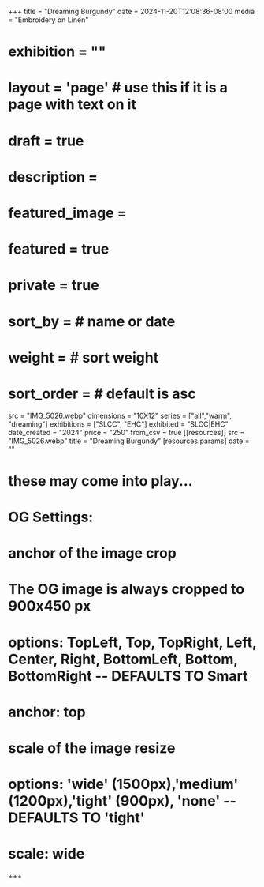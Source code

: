 +++
title = "Dreaming Burgundy"
date = 2024-11-20T12:08:36-08:00
media = "Embroidery on Linen"
# exhibition = ""
# layout = 'page' # use this if it is a page with text on it
# draft = true
# description = 
# featured_image = 
# featured = true
# private = true
# sort_by = # name or date
# weight = # sort weight
# sort_order = # default is asc
src = "IMG_5026.webp"
dimensions = "10X12"
  series = ["all","warm", "dreaming"]
    exhibitions = ["SLCC", "EHC"]
  exhibited = "SLCC|EHC"
date_created = "2024"
price = "250"
from_csv = true
[[resources]]
  src = "IMG_5026.webp"
  title = "Dreaming Burgundy"
  [resources.params]
  date = ""

# these may come into play...
# OG Settings:
# anchor of the image crop 
#   The OG image is always cropped to 900x450 px
#   options: TopLeft, Top, TopRight, Left, Center, Right, BottomLeft, Bottom, BottomRight -- DEFAULTS TO Smart
# anchor: top
# scale of the image resize 
#   options: 'wide' (1500px),'medium' (1200px),'tight' (900px), 'none' -- DEFAULTS TO 'tight'
# scale: wide 
+++